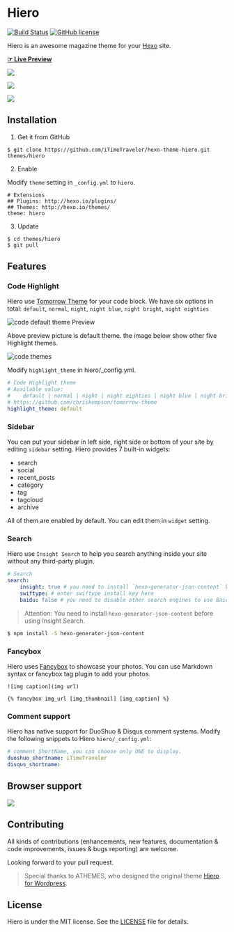 # Hiero

[![Build Status](https://travis-ci.org/iTimeTraveler/hexo-theme-hiero.svg?branch=master)](https://travis-ci.org/iTimeTraveler/hexo-theme-hiero)		[![GitHub license](https://img.shields.io/badge/license-MIT-blue.svg)](https://github.com/iTimeTraveler/hexo-theme-hiero/blob/master/LICENSE)


Hiero is an awesome magazine theme for your [Hexo] site.

[**☞ Live Preview**](https://itimetraveler.github.io/hexo-theme-hiero/)


![](https://raw.githubusercontent.com/iTimeTraveler/iTimeTraveler.github.io/master/gallery/hiero-demo-screen.png)

![](https://raw.githubusercontent.com/iTimeTraveler/hexo-theme-hiero/master/source/preview/mobile-preview.png)

![](https://raw.githubusercontent.com/iTimeTraveler/hexo-theme-hiero/master/source/preview/Hiero_home.png)


<!--more-->

## Installation

 1. Get it from GitHub

 ```shell
 $ git clone https://github.com/iTimeTraveler/hexo-theme-hiero.git themes/hiero
 ```
 2. Enable

 Modify `theme` setting in `_config.yml` to `hiero`.
 ```
 # Extensions
 ## Plugins: http://hexo.io/plugins/
 ## Themes: http://hexo.io/themes/
 theme: hiero
 ```
 3. Update

 ```shell
 $ cd themes/hiero
 $ git pull
 ```


## Features


### Code Highlight

Hiero use [Tomorrow Theme](https://github.com/chriskempson/tomorrow-theme) for your code block. We have six options in total: `default`, `normal`, `night`, `night blue`, `night bright`, `night eighties`

![code `default` theme Preview](https://raw.githubusercontent.com/iTimeTraveler/hexo-theme-hiero/master/source/preview/code-default-preview.png)

Above preview picture is default theme. the image below show other five Highlight themes.

![code themes](https://github.com/iTimeTraveler/hexo-theme-hiero/blob/master/source/preview/code-theme.jpg?raw=true)

Modify `highlight_theme` in hiero/_config.yml.

```yml
# Code Highlight theme
# Available value:
#    default | normal | night | night eighties | night blue | night bright
# https://github.com/chriskempson/tomorrow-theme
highlight_theme: default
```



### Sidebar

You can put your sidebar in left side, right side or bottom of your site by editing `sidebar` setting.
Hiero provides 7 built-in widgets:

- search
- social
- recent_posts
- category
- tag
- tagcloud
- archive

All of them are enabled by default. You can edit them in `widget` setting.


### Search

Hiero use `Insight Search` to help you search anything inside your site without any third-party plugin.

```yml
# Search
search:
    insight: true # you need to install `hexo-generator-json-content` before using Insight Search
    swiftype: # enter swiftype install key here
    baidu: false # you need to disable other search engines to use Baidu search, options: true, false
```

> Attention: You need to install `hexo-generator-json-content` before using Insight Search.

```bash
$ npm install -S hexo-generator-json-content
```


### Fancybox

Hiero uses [Fancybox] to showcase your photos. You can use Markdown syntax or fancybox tag plugin to add your photos.

```
![img caption](img url)

{% fancybox img_url [img_thumbnail] [img_caption] %}
```

### Comment support

Hiero has native support for DuoShuo & Disqus comment systems. Modify the following snippets to Hiero `hiero/_config.yml`:

```yml
# comment ShortName, you can choose only ONE to display.
duoshuo_shortname: iTimeTraveler
disqus_shortname: 
```

## Browser support

![](https://github.com/iTimeTraveler/hexo-theme-hiero/blob/master/source/preview/browser-support.png?raw=true)


## Contributing

All kinds of contributions (enhancements, new features, documentation & code improvements, issues & bugs reporting) are welcome.

Looking forward to your pull request.


> Special thanks to ATHEMES, who designed the original theme [Hiero for Wordpress](http://athemes.com/theme/hiero/).


## License

Hiero is under the MIT license. See the [LICENSE](https://github.com/iTimeTraveler/hexo-theme-hiero/blob/master/LICENSE) file for details.


[Hexo]: https://hexo.io/
[Fancybox]: http://fancyapps.com/fancybox/
[Font Awesome]: http://fontawesome.io/
